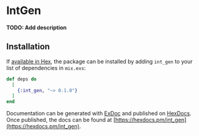# IntGen

**TODO: Add description**

## Installation

If [available in Hex](https://hex.pm/docs/publish), the package can be installed
by adding `int_gen` to your list of dependencies in `mix.exs`:

```elixir
def deps do
  [
    {:int_gen, "~> 0.1.0"}
  ]
end
```

Documentation can be generated with [ExDoc](https://github.com/elixir-lang/ex_doc)
and published on [HexDocs](https://hexdocs.pm). Once published, the docs can
be found at [https://hexdocs.pm/int_gen](https://hexdocs.pm/int_gen).

